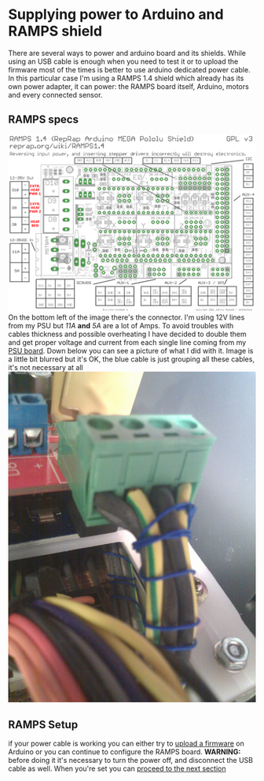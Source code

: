 # Supplying power to Arduino and RAMPS shield
There are several ways to power and arduino board and its shields. While using an USB cable is enough when you need to test it or to upload the firmware most of the times is better to use arduino dedicated power cable. In this particular case I'm using a RAMPS 1.4 shield which already has its own power adapter, it can power: the RAMPS board itself, Arduino, motors and every connected sensor.

## RAMPS specs
![RAMPS pinout](../RAMPS-1.4-pinout.png)
On the bottom left of the image there's the connector. I'm using 12V lines from my PSU but _11A_ **and** _5A_ are a lot of Amps. To avoid troubles with cables thickness and possible overheating I have decided to double them and get proper voltage and current from each single line coming from my [PSU board](01.PSU-arduino-shield.md). Down below you can see a picture of what I did with it. Image is a little bit blurred but it's OK, the blue cable is just grouping all these cables, it's not necessary at all
![Power Cable](02.power.cable.jpg)

## RAMPS Setup
if your power cable is working you can either try to [upload a firmware](../software/README.md) on Arduino or you can continue to configure the RAMPS board. **WARNING:** before doing it it's necessary to turn the power off, and disconnect the USB cable as well. When you're set you can [proceed to the next section](03.stepper.motors.md)